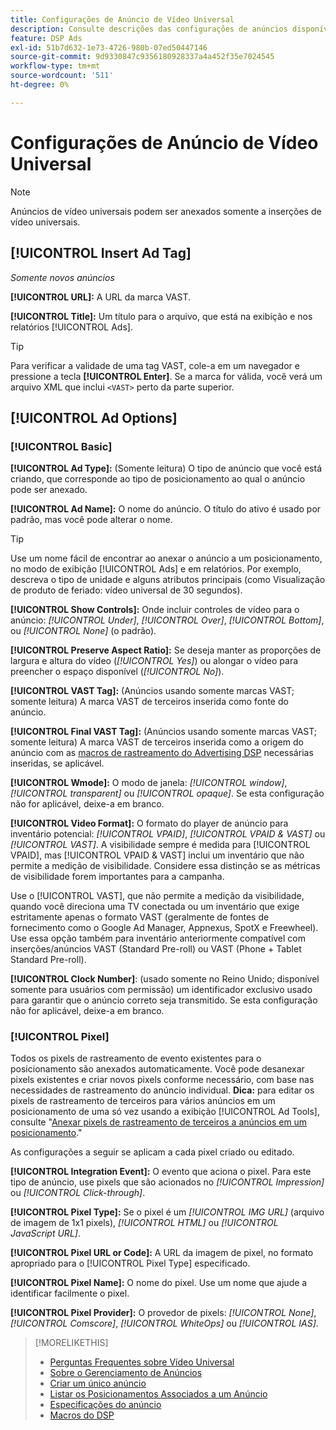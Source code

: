 ```yaml
---
title: Configurações de Anúncio de Vídeo Universal
description: Consulte descrições das configurações de anúncios disponíveis para anúncios de vídeo universais.
feature: DSP Ads
exl-id: 51b7d632-1e73-4726-980b-07ed50447146
source-git-commit: 9d9330847c9356180928337a4a452f35e7024545
workflow-type: tm+mt
source-wordcount: '511'
ht-degree: 0%

---
```


# Configurações de Anúncio de Vídeo Universal

>[!NOTE]
>
>Anúncios de vídeo universais podem ser anexados somente a inserções de vídeo universais.

## [!UICONTROL Insert Ad Tag]

*Somente novos anúncios*

**[!UICONTROL URL]:** A URL da marca VAST.

**[!UICONTROL Title]:** Um título para o arquivo, que está na exibição e nos relatórios [!UICONTROL Ads].

>[!TIP]
>
> Para verificar a validade de uma tag VAST, cole-a em um navegador e pressione a tecla **[!UICONTROL Enter]**. Se a marca for válida, você verá um arquivo XML que inclui `<VAST>` perto da parte superior.

## [!UICONTROL Ad Options]

### [!UICONTROL Basic]

**[!UICONTROL Ad Type]:** (Somente leitura) O tipo de anúncio que você está criando, que corresponde ao tipo de posicionamento ao qual o anúncio pode ser anexado.

**[!UICONTROL Ad Name]:** O nome do anúncio. O título do ativo é usado por padrão, mas você pode alterar o nome.

>[!TIP]
>
> Use um nome fácil de encontrar ao anexar o anúncio a um posicionamento, no modo de exibição [!UICONTROL Ads] e em relatórios. Por exemplo, descreva o tipo de unidade e alguns atributos principais (como Visualização de produto de feriado: vídeo universal de 30 segundos).

**[!UICONTROL Show Controls]:** Onde incluir controles de vídeo para o anúncio: *[!UICONTROL Under]*, *[!UICONTROL Over]*, *[!UICONTROL Bottom]*, ou *[!UICONTROL None]* (o padrão).

**[!UICONTROL Preserve Aspect Ratio]:** Se deseja manter as proporções de largura e altura do vídeo (*[!UICONTROL Yes]*) ou alongar o vídeo para preencher o espaço disponível (*[!UICONTROL No]*).

**[!UICONTROL VAST Tag]:** (Anúncios usando somente marcas VAST; somente leitura) A marca VAST de terceiros inserida como fonte do anúncio.

**[!UICONTROL Final VAST Tag]:** (Anúncios usando somente marcas VAST; somente leitura) A marca VAST de terceiros inserida como a origem do anúncio com as [macros de rastreamento do Advertising DSP](/help/dsp/campaign-management/macros.md) necessárias inseridas, se aplicável.

**[!UICONTROL Wmode]:** O modo de janela: *[!UICONTROL window]*, *[!UICONTROL transparent]* ou *[!UICONTROL opaque]*. Se esta configuração não for aplicável, deixe-a em branco.

**[!UICONTROL Video Format]:** O formato do player de anúncio para inventário potencial: *[!UICONTROL VPAID]*, *[!UICONTROL VPAID & VAST]* ou *[!UICONTROL VAST]*. A visibilidade sempre é medida para [!UICONTROL VPAID], mas [!UICONTROL VPAID & VAST] inclui um inventário que não permite a medição de visibilidade. Considere essa distinção se as métricas de visibilidade forem importantes para a campanha.

Use o [!UICONTROL VAST], que não permite a medição da visibilidade, quando você direciona uma TV conectada ou um inventário que exige estritamente apenas o formato VAST (geralmente de fontes de fornecimento como o Google Ad Manager, Appnexus, SpotX e Freewheel). Use essa opção também para inventário anteriormente compatível com inserções/anúncios VAST (Standard Pre-roll) ou VAST (Phone + Tablet Standard Pre-roll).

**[!UICONTROL Clock Number]**: (usado somente no Reino Unido; disponível somente para usuários com permissão) um identificador exclusivo usado para garantir que o anúncio correto seja transmitido. Se esta configuração não for aplicável, deixe-a em branco.

### [!UICONTROL Pixel]

Todos os pixels de rastreamento de evento existentes para o posicionamento são anexados automaticamente. Você pode desanexar pixels existentes e criar novos pixels conforme necessário, com base nas necessidades de rastreamento do anúncio individual. **Dica:** para editar os pixels de rastreamento de terceiros para vários anúncios em um posicionamento de uma só vez usando a exibição [!UICONTROL Ad Tools], consulte &quot;[Anexar pixels de rastreamento de terceiros a anúncios em um posicionamento](/help/dsp/campaign-management/ads/ad-pixel-attach-detach.md#attach-pixels-ads).&quot;

As configurações a seguir se aplicam a cada pixel criado ou editado.

**[!UICONTROL Integration Event]:** O evento que aciona o pixel. Para este tipo de anúncio, use pixels que são acionados no *[!UICONTROL Impression]* ou *[!UICONTROL Click-through]*.

**[!UICONTROL Pixel Type]:** Se o pixel é um *[!UICONTROL IMG URL]* (arquivo de imagem de 1x1 pixels), *[!UICONTROL HTML]* ou *[!UICONTROL JavaScript URL]*.

**[!UICONTROL Pixel URL or Code]:** A URL da imagem de pixel, no formato apropriado para o [!UICONTROL Pixel Type] especificado.

**[!UICONTROL Pixel Name]:** O nome do pixel. Use um nome que ajude a identificar facilmente o pixel.

**[!UICONTROL Pixel Provider]:** O provedor de pixels: *[!UICONTROL None]*, *[!UICONTROL Comscore]*, *[!UICONTROL WhiteOps]* ou *[!UICONTROL IAS]*.

>[!MORELIKETHIS]
>
>* [Perguntas Frequentes sobre Vídeo Universal](/help/dsp/campaign-management/faq-universal-video.md)
>* [Sobre o Gerenciamento de Anúncios](ad-about.md)
>* [Criar um único anúncio](ad-create.md)
>* [Listar os Posicionamentos Associados a um Anúncio](/help/dsp/campaign-management/ads/ad-list-placements.md)
>* [Especificações do anúncio](ad-specs.md)
>* [Macros do DSP](/help/dsp/campaign-management/macros.md)
